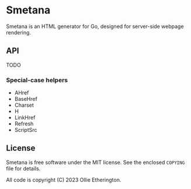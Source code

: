 # Smetana

Smetana is an HTML generator for Go, designed for server-side webpage
rendering.

## API

TODO

### Special-case helpers

 - AHref
 - BaseHref
 - Charset
 - H
 - LinkHref
 - Refresh
 - ScriptSrc

## License

Smetana is free software under the MIT license. See the enclosed `COPYING` file
for details.

All code is copyright (C) 2023 Ollie Etherington.
